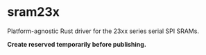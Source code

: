 # sram23x

Platform-agnostic Rust driver for the 23xx series serial SPI SRAMs.

**Create reserved temporarily before publishing.**
